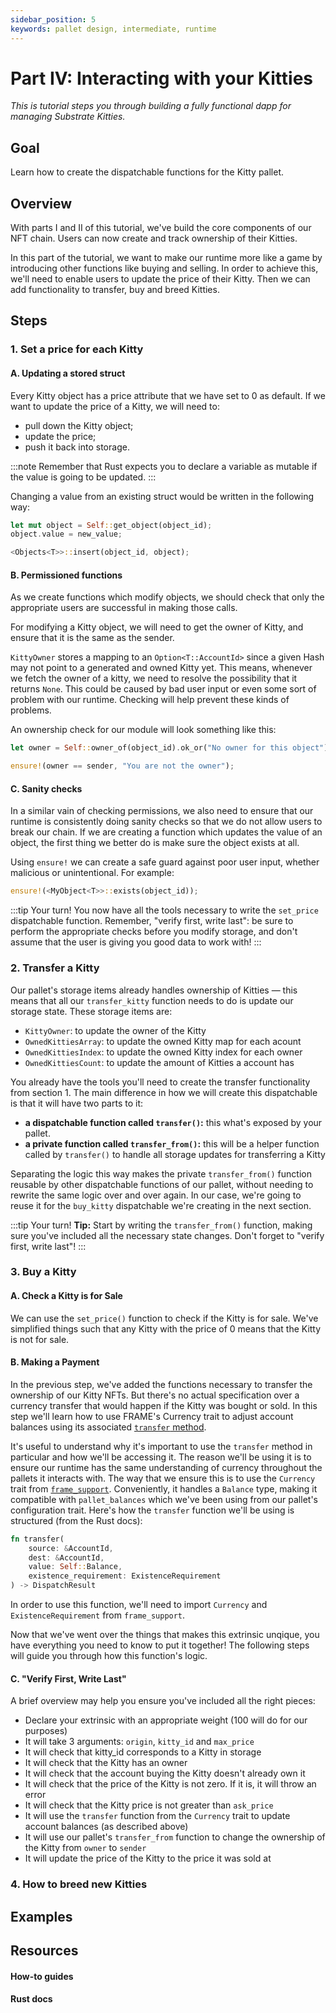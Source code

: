 ```yaml
---
sidebar_position: 5
keywords: pallet design, intermediate, runtime
---
```


# Part IV: Interacting with your Kitties
_This is tutorial steps you through building a fully functional dapp for managing Substrate Kitties._

## Goal

Learn how to create the dispatchable functions for the Kitty pallet.
## Overview

With parts I and II of this tutorial, we've build the core components of our NFT chain. Users can now create and track ownership of their Kitties.

In this part of the tutorial, we want to make our runtime more
 like a game by introducing other functions like buying and 
 selling. In order to achieve this, we'll need to enable users 
 to update the price of their Kitty. Then we can add functionality to transfer, buy and breed Kitties.

## Steps

### 1. Set a price for each Kitty

#### A. Updating a stored struct
Every Kitty object has a price attribute that we have set to 0 as default. 
If we want to update the price of a Kitty, we will need to:
- pull down the Kitty object;
- update the price; 
- push it back into storage.

:::note Remember that Rust expects you to declare a variable as mutable if the value is going to be updated.
:::

Changing a value from an existing struct would be written in the following way:

```rust
let mut object = Self::get_object(object_id);
object.value = new_value;

<Objects<T>>::insert(object_id, object);
```

#### B. Permissioned functions

As we create functions which modify objects, we 
should check that only the appropriate users are successful in 
making those calls.

For modifying a Kitty object, we will need to get the owner of 
Kitty, and ensure that it is the same as the sender.

`KittyOwner` stores a mapping to an `Option<T::AccountId>` since a 
given Hash may not point to a generated and owned Kitty yet. 
This means, whenever we fetch the owner of a kitty, we need to 
resolve the possibility that it returns `None`. This could be 
caused by bad user input or even some sort of problem with our 
runtime. Checking will help prevent these kinds of problems.

An ownership check for our module will look something like this:

```rust
let owner = Self::owner_of(object_id).ok_or("No owner for this object")?;

ensure!(owner == sender, "You are not the owner");
```

#### C. Sanity checks
In a similar vain of checking permissions, we also need to ensure that our runtime is consistently doing sanity
checks so that we do not allow users to break our chain. If we 
are creating a function which updates the value of an object, 
the first thing we better do is make sure the object exists at all.

Using `ensure!` we can create a safe guard against poor user input, whether malicious or unintentional. For example:

```rust
ensure!(<MyObject<T>>::exists(object_id));
```

:::tip Your turn! 
You now have all the tools necessary to write the `set_price` dispatchable function. Remember, "verify first, write last": be sure to perform the appropriate checks before you modify storage, and don't assume that the user is giving you 
good data to work with!
:::

### 2. Transfer a Kitty 

Our pallet's storage items already handles ownership of Kitties
&mdash; this means that all our `transfer_kitty` function needs to do is update our storage state. These storage items are: 
- `KittyOwner`: to update the owner of the Kitty
- `OwnedKittiesArray`: to update the owned Kitty map for each acount
- `OwnedKittiesIndex`: to update the owned Kitty index for each owner
- `OwnedKittiesCount`: to update the amount of Kitties a account has 

You already have the tools you'll need to create the transfer functionality from section 1. The main difference in how we will 
create this dispatchable is that it will have two parts to it:
- **a dispatchable function called `transfer()`:** this what's exposed by your pallet.
- **a private function called `transfer_from()`:** this will be a helper function called by `transfer()` to handle all storage updates for transferring a Kitty

Separating the logic this way makes the private `transfer_from()` function reusable 
by other dispatchable functions of our pallet, without needing to rewrite the same logic over and over again. In our case, we're going to reuse it for
the `buy_kitty` dispatchable we're creating in the next section.

:::tip Your turn!
**Tip:** Start by writing the `transfer_from()` function, making sure you've included all the necessary state changes. Don't forget to "verify first, write last"!
:::
### 3. Buy a Kitty
#### A. Check a Kitty is for Sale
We can use the `set_price()` function to check if the Kitty is for sale. We've simplified things such that any Kitty with the
price of 0 means that the Kitty is not for sale.

#### B. Making a Payment
In the previous step, we've added the functions necessary to transfer the ownership of our
Kitty NFTs. But there's no actual specification over a 
currency transfer that would happen if the Kitty was bought or sold. In this step we'll learn how to use FRAME's Currency trait to adjust account balances 
using its associated [`transfer` method][transfer-currency-rustdocs]. 


It's useful to understand why it's important to use the `transfer` method in particular and how we'll be accessing it. The reason we'll be using it is to ensure our runtime has the same understanding of currency throughout the pallets
it interacts with. The way that we ensure this is to use the `Currency` trait
from [`frame_support`][frame-balances-rustdocs]. Conveniently, it handles a 
`Balance` type, making it compatible with `pallet_balances` which we've been 
using from our pallet's configuration trait. Here's how the `transfer` 
function we'll be using is structured (from the Rust docs):
```rust
fn transfer(
    source: &AccountId,
    dest: &AccountId,
    value: Self::Balance,
    existence_requirement: ExistenceRequirement
) -> DispatchResult
```

In order to use this function, we'll need to import `Currency` and `ExistenceRequirement` from `frame_support`. 

Now that we've went over the things that makes this extrinsic unqique,
you have everything you need to know to put it together! The following steps will guide you through how this function's logic.
#### C. "Verify First, Write Last"

A brief overview 
may help you ensure you've included all the right pieces:

- Declare your extrinsic with an appropriate weight (100 will do for our purposes)
- It will take 3 arguments: `origin`, `kitty_id` and `max_price`
- It will check that kitty_id corresponds to a Kitty in storage
- It will check that the Kitty has an owner
- It will check that the account buying the Kitty doesn't already own it
- It will check that the price of the Kitty is not zero. If it is, it will throw an error
- It will check that the Kitty price is not greater than `ask_price`
- It will use the `transfer` function from the `Currency` trait to update
account balances (as described above)
- It will use our pallet's `transfer_from` function to change the ownership
of the Kitty from `owner` to `sender`
- It will update the price of the Kitty to the price it was sold at




### 4. How to breed new Kitties

## Examples

## Resources
#### How-to guides

#### Rust docs

[transfer-currency-rustdocs]: https://crates.parity.io/frame_support/traits/tokens/currency/trait.Currency.html#tymethod.transfer
[frame-balances-rustdocs]: https://crates.parity.io/frame_support/traits/tokens/currency/trait.Currency.html